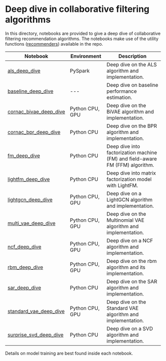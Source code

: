 # Deep dive in collaborative filtering algorithms

In this directory, notebooks are provided to give a deep dive of collaborative filtering recommendation algorithms. The notebooks make use of the utility functions ([recommenders](../../recommenders)) available in the repo.

| Notebook | Environment | Description |
| --- | --- | --- |
| [als_deep_dive](als_deep_dive.ipynb) | PySpark | Deep dive on the ALS algorithm and implementation.
| [baseline_deep_dive](baseline_deep_dive.ipynb) | --- | Deep dive on baseline performance estimation.
| [cornac_bivae_deep_dive](cornac_bivae_deep_dive.ipynb) | Python CPU, GPU | Deep dive on the BiVAE algorithm and implementation.
| [cornac_bpr_deep_dive](cornac_bpr_deep_dive.ipynb) | Python CPU | Deep dive on the BPR algorithm and implementation.
| [fm_deep_dive](fm_deep_dive.ipynb) | Python CPU | Deep dive into factorization machine (FM) and field-aware FM (FFM) algorithm.
| [lightfm_deep_dive](lightfm_deep_dive.ipynb) | Python CPU | Deep dive into matrix factorization model with LightFM.
| [lightgcn_deep_dive](lightgcn_deep_dive.ipynb) | Python CPU, GPU | Deep dive on a LightGCN algorithm and implementation.
| [multi_vae_deep_dive](multi_vae_deep_dive.ipynb) | Python CPU, GPU | Deep dive on the Multinomial VAE algorithm and implementation.
| [ncf_deep_dive](ncf_deep_dive.ipynb) | Python CPU, GPU | Deep dive on a NCF algorithm and implementation.
| [rbm_deep_dive](rbm_deep_dive.ipynb)| Python CPU, GPU | Deep dive on the rbm algorithm and its implementation.
| [sar_deep_dive](sar_deep_dive.ipynb) | Python CPU | Deep dive on the SAR algorithm and implementation.
| [standard_vae_deep_dive](standard_vae_deep_dive.ipynb) | Python CPU, GPU | Deep dive on the Standard VAE algorithm and implementation.
| [surprise_svd_deep_dive](surprise_svd_deep_dive.ipynb) | Python CPU | Deep dive on a SVD algorithm and implementation.

Details on model training are best found inside each notebook.
